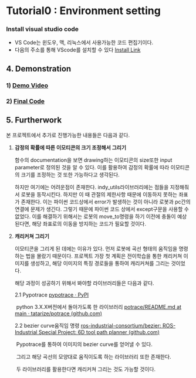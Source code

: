 # Tutorial0 : Environment setting

### Install visual studio code
   - VS Code는 윈도우, 맥, 리눅스에서 사용가능한 코드 편집기이다.
   - 다음의 주소를 통해 VScode를 설치할 수 있다 [Install Link](https://code.visualstudio.com/Download)



## 4. Demonstration

### 1) [Demo Video](https://youtu.be/i0M4RSne7zU)

### 2) [Final Code](https://github.com/jw-park-980508/Digital-Twin-Automation/blob/main/Automation/Code/Drawing.py)



## 5. Furtherwork

본 프로젝트에서 추가로 진행가능한 내용들은 다음과 같다.

1. **감정의 확률에 따른 이모티콘의 크기 조정해서 그리기**

   함수의 documentation을 보면 drawing하는 이모티콘의 size또한 input parameter로 정의된 것을 알 수 있다. 이를 활용하여 감정의 확률에 따라 이모티콘의 크기를 조정하는 것 또한 가능하다고 생각된다.

   하지만 여기에는 어려운점이 존재한다. indy_utils라이브러리에는 점들을 지정해줘서 로봇을 동작시킨다. 하지만 이 때 관절의 제한사항 때문에 이동하지 못하는 좌표가 존재한다. 이는 파이썬 코드상에서 error가 발생하는 것이 아니라 로봇과 pc간의 연결에 문제가 생긴다. 그렇기 때문에 파이썬 코드 상에서 except구문을 사용할 수 없었다. 이를 해결하기 위해서는 로봇의 move_to명령을 하기 이전에 충돌이 예상된다면, 해당 좌표로의 이동을 방지하는 코드가 필요할 것이다.



2. **캐리커쳐 그리기**

   이모티콘을 그리게 된 데에는 이유가 있다. 먼저 로봇에 곡선 형태의 움직임을 명령하는 법을 몰랐기 때문이다. 프로젝트 가장 첫 계획은 전이학습을 통한 캐리커쳐 이미지를 생성하고, 해당 이미지의 특징 경로들을 통하여 캐리커쳐를 그리는 것이었다.

   해당 과정이 성공하기 위해서 봐야할 라이브러리들은 다음과 같다.

   2.1 Pypotrace [pypotrace · PyPI](https://pypi.org/project/pypotrace/)

   ​	python 3.X.X버전에서 돌아가도록 한 라이브러리 [potrace/README.md at main · tatarize/potrace (github.com)](https://github.com/tatarize/potrace/blob/main/README.md)

   2.2 bezier curve움직임 명령 [ros-industrial-consortium/bezier: ROS-Industrial Special Project: 6D tool path planner (github.com)](https://github.com/ros-industrial-consortium/bezier)

   ​	Pypotrace를 통하여 이미지의 bezier curve를 얻어낼 수 있다. 

   ​	그리고 해당 곡선의 모양대로 움직이도록 하는 	라이브러리 또한 존재한다. 

   ​	두 라이브러리를 활용한다면 캐리커쳐 그리는 것도 가능할 것이다.

